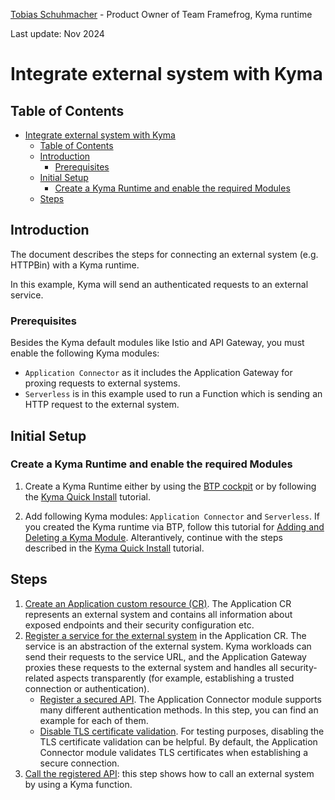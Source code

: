 <span class="fd-avatar--thumbnail fd-avatar fd-avatar--40 fd-avatar--accent-color-10" style="background-image: url('https://avatars.githubusercontent.com/tobiscr')" role="img"></span> [Tobias Schuhmacher](https://github.com/tobiscr) - Product Owner of Team Framefrog, Kyma runtime

Last update: Nov 2024

# Integrate external system with Kyma

## Table of Contents

- [Integrate external system with Kyma](#integrate-external-system-with-kyma)
  - [Table of Contents](#table-of-contents)
  - [Introduction](#introduction)
    - [Prerequisites](#prerequisites)
  - [Initial Setup](#initial-setup)
    - [Create a Kyma Runtime and enable the required Modules](#create-a-kyma-runtime-and-enable-the-required-modules)
  - [Steps](#steps)


## Introduction

The document describes the steps for connecting an external system (e.g. HTTPBin) with a Kyma runtime.

In this example, Kyma will send an authenticated requests to an external service.


### Prerequisites

Besides the Kyma default modules like Istio and API Gateway, you must enable the following Kyma modules:

* `Application Connector` as it includes the Application Gateway for proxing requests to external systems.
* `Serverless` is in this example used to run a Function which is sending an HTTP request to the external system.


## Initial Setup

### Create a Kyma Runtime and enable the required Modules

1. Create a Kyma Runtime either by using the [BTP cockpit](https://help.sap.com/docs/btp/sap-business-technology-platform/create-kyma-environment-instance) or by following the [Kyma Quick Install](https://kyma-project.io/#/02-get-started/01-quick-install) tutorial.

2. Add following Kyma modules: `Application Connector` and `Serverless`. If you created the Kyma runtime via BTP, follow this tutorial for [Adding and Deleting a Kyma Module](https://help.sap.com/docs/btp/sap-business-technology-platform/enable-and-disable-kyma-module?#add-and-delete-a-kyma-module-using-kyma-dashboard). Alterantively, continue with the steps described in the [Kyma Quick Install](https://kyma-project.io/#/02-get-started/01-quick-install?id=steps) tutorial.


## Steps

1. [Create an Application custom resource (CR)](./01-10-create-application.md). The Application CR represents an external system and contains all information about exposed endpoints and their security configuration etc.
2. [Register a service for the external system](./01-20-register-manage-services.md) in the Application CR. The service is an abstraction of the external system. Kyma workloads can send their requests to the service URL, and the Application Gateway proxies these requests to the external system and handles all security-related aspects transparently (for example, establishing a trusted connection or authentication).
    * [Register a secured API](./01-30-register-secured-api.md). The Application Connector module supports many different authentication methods. In this step, you can find an example for each of them.
    * [Disable TLS certificate validation](./01-50-disable-tls-certificate-verification.md). For testing purposes, disabling the TLS certificate validation can be helpful. By default, the Application Connector module validates TLS certificates when establishing a secure connection.
3. [Call the registered API](./01-40-call-registered-service-from-kyma.md): this step shows how to call an external system by using a Kyma function.
